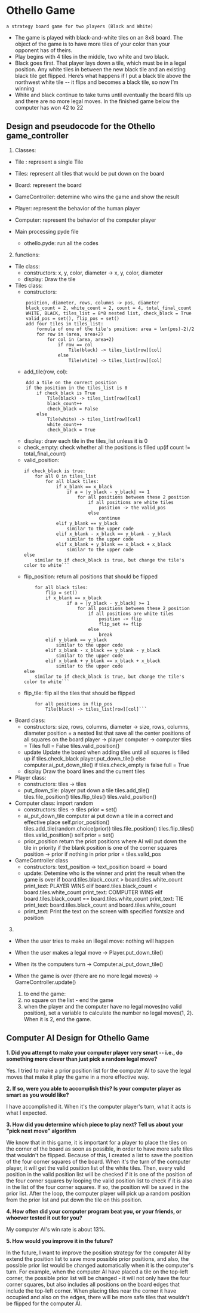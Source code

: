 # Othello Game

    a strategy board game for two players (Black and White)

* The game is played with black-and-white tiles on an 8x8 board. The object of the game is to have more tiles of your color than your opponent has of theirs.
* Play begins with 4 tiles in the middle, two white and two black.
* Black goes first. That player lays down a tile, which must be in a legal position. Any white tiles in between the new black tile and an existing black tile get flipped. Here’s what happens if I put a black tile above the northwest white tile -- it flips and becomes a black tile, so now I’m winning
* White and black continue to take turns until eventually the board fills up and there are no more legal moves. In the finished game below the computer has won 42 to 22

## Design and pseudocode for the Othello game_controller

1. Classes: 
- Tile : represent a single Tile
- Tiles: represent all tiles that would be put down on the board
- Board: represent the board
- GameController: detemine who wins the game and show the result
- Player: represent the behavior of the human player
- Computer: represent the behavior of the computer player

- Main processing pyde file
  - othello.pyde: run all the codes

2. functions:
- Tile class:
    - constructors: 
        x, y, color, diameter -> x, y, color, diameter
    - display:
        Draw the tile
- Tiles class:
    - constructors: 
    ```
        position, diameter, rows, columns -> pos, diameter
        black_count = 2, white_count = 2, count = 4, total_final_count
        WHITE, BLACK, tiles_list = 8*8 nested list, check_black = True
        valid_pos = set(), flip_pos = set()
        add four tiles in tiles_list:
            formula of one of the tile's position: area = len(pos)-2)/2
            for row in (area, area+2)
                for col in (area, area+2)
                    if row == col
                        Tile(black) -> tiles_list[row][col]
                    else
                        Tile(white) -> tiles_list[row][col]
    ```
    - add_tile(row, col):
    ```
        Add a tile on the correct position
        if the position in the tiles_list is 0
            if check_black is True  
                Tile(black) -> tiles_list[row][col]
                black_count++
                check_black = False
            else
                Tile(white) -> tiles_list[row][col]
                white_count++
                check_black = True
    ```
    - display: 
        draw each tile in the tiles_list unless it is 0
    - check_empty:
        check whether all the positions is filled up(if count != total_final_count)
    - valid_position:
        ```return the valid positions that could be placed a tile
        if check_black is true:
            for all 0 in tiles_list
                for all black tiles:
                    if x_blank == x_black
                        if a = |y_black - y_black| >= 1
                            for all positions between these 2 position
                                if all positions are white tiles  
                                    position -> the valid_pos
                                else
                                    continue
                    elif y_blank == y_black
                        similar to the upper code
                    elif x_blank - x_black == y_blank - y_black
                        similar to the upper code
                    elif x_blank + y_blank == x_black + x_black
                        similar to the upper code
        else
            similar to if check_black is true, but change the tile's color to white```
    - flip_position:
        return all positions that should be flipped
        ```if check_black is false:
            for all black tiles:
                flip = set()
                if x_blank == x_black
                        if a = |y_black - y_black| >= 1
                            for all positions between these 2 position
                                if all positions are white tiles
                                    position -> flip
                                    flip_set += flip
                                else
                                    break
                elif y_blank == y_black
                    similar to the upper code
                elif x_blank - x_black == y_blank - y_black
                    similar to the upper code
                elif x_blank + y_blank == x_black + x_black
                    similar to the upper code
        else
            similar to if check_black is true, but change the tile's color to white```
    - flip_tile:
        flip all the tiles that should be flipped
        ```if check_black is False
            for all positions in flip_pos
                Tile(black) -> tiles_list[row][col]```
- Board class:
    - constructors: 
        size, rows, columns, diameter -> size, rows, columns, diameter
        position = a nested list that save all the center positions of all squares on the board
        player -> player
        computer -> computer
        tiles = Tiles
        full = False
        tiles.valid_position()
    - update
        Update the board when adding tiles until all squares is filled up
        if tiles.check_black
            player.put_down_tile()
        else
            computer.ai_put_down_tile()
        if tiles.check_empty is false
            full = True
    - display
        Draw the board lines and the current tiles
- Player class:
    - constructors:
        tiles -> tiles
    - put_down_tile:
        player put down a tile
        tiles.add_tile()
        tiles.file_position()
        tiles.flip_tiles()
        tiles.valid_position()
- Computer class:
    import random
    - constructors:
        tiles -> tiles
        prior = set()   
    - ai_put_down_tile
        computer ai put down a tile in a correct and effective place
        self.prior_position()
        tiles.add_tile(random.choice(prior))
        tiles.file_position()
        tiles.flip_tiles()
        tiles.valid_position()
        self.prior = set()
    - prior_position
        return the priot positions where AI will put down the tile in priority
        if the blank position is one of the corner squares
            position -> prior
        if nothing in prior
            prior = tiles.valid_pos
- GameController class
    - constructors:
        text_position -> text_position
        board -> board
    - update:
        Detemine who is the winner and print the result when the game is over
        if board.tiles.black_count > board.tiles.white_count
            print_text: PLAYER WINS
        elif board.tiles.black_count < board.tiles.white_count
            print_text: COMPUTER WINS
        elif board.tiles.black_count == board.tiles.white_count
            print_text: TIE
        print_text: board.tiles.black_count and board.tiles.white_count
    - print_text:
        Print the text on the screen with specified fontsize and position
3.
- When the user tries to make an illegal move: nothing will happen
- When the user makes a legal move -> Player.put_down_tile()
- When its the computers turn -> Computer.ai_put_down_tile()
- When the game is over (there are no more legal moves) -> GameController.update()

  1. to end the game:
  2. no square on the list - end the game
  3. when the player and the computer have no legal moves(no valid position), set a variable to calculate the number
  no legal moves(1, 2). When it is 2, end the game.

## Computer AI Design for Othello Game

**1. Did you attempt to make your computer player very smart -- i.e., do something more clever than just pick a random legal move?**

Yes. I tried to make a prior position list for the computer AI to save the legal moves that make it play the game in a more effective way.

**2. If so, were you able to accomplish this? Is your computer player as smart as you would like?**

I have accomplished it. When it's the computer player's turn, what it acts is what I expected. 

**3. How did you determine which piece to play next? Tell us about your “pick next move” algorithm**

We know that in this game, it is important for a player to place the tiles on the corner of the board as soon as possible,
in order to have more safe tiles that wouldn't be flipped. 
Because of this, I created a list to save the position of the four corner squares of the board. When it's the turn of the computer player, 
it will get the valid position list of the white tiles. Then, every valid position in the valid position list will be checked if it is one of
the position of the four corner squares by looping the valid position list to check if it is also in the list of the four corner squares. 
If so, the position will be saved in the prior list. After the loop, the computer player will pick up a random position from the prior list
and put down the tile on this position.

**4. How often did your computer program beat you, or your friends, or whoever tested it out for you?**

My computer AI's win rate is about 13%.

**5. How would you improve it in the future?**

In the future, I want to improve the position strategy for the computer AI by extend the position list to save more possible prior positions,
and also, the possible prior list would be changed automatically when it is the computer's turn.
For example, when the computer AI have placed a tile on the top-left corner, the possible prior list will be changed - it will not only
have the four corner squares, but also includes all positions on the board edges that include the top-left corner. When placing tiles near
the corner it have occupied and also on the edges, there will be more safe tiles that wouldn't be flipped for the computer AI.

